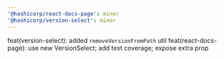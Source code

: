 ```yaml
---
'@hashicorp/react-docs-page': minor
'@hashicorp/version-select': minor
---
```


feat(version-select): added `removeVersionFromPath` util
feat(react-docs-page): use new VersionSelect; add test coverage; expose extra prop
